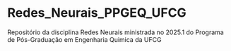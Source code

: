 # Redes_Neurais_PPGEQ_UFCG
Repositório da disciplina Redes Neurais ministrada no 2025.1 do Programa de Pós-Graduação em Engenharia Quimica da UFCG
